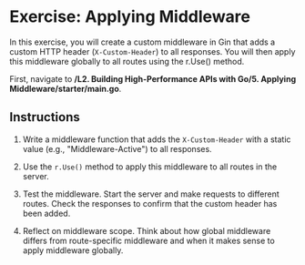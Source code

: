 # Exercise: Applying Middleware

In this exercise, you will create a custom middleware in Gin that adds a custom HTTP header (`X-Custom-Header`) to all responses. You will then apply this middleware globally to all routes using the r.Use() method.

First, navigate to **/L2. Building High-Performance APIs with Go/5. Applying Middleware/starter/main.go**.

## Instructions

1. Write a middleware function that adds the `X-Custom-Header` with a static value (e.g., "Middleware-Active") to all responses.

2. Use the `r.Use()` method to apply this middleware to all routes in the server.

3. Test the middleware. Start the server and make requests to different routes. Check the responses to confirm that the custom header has been added.

4. Reflect on middleware scope. Think about how global middleware differs from route-specific middleware and when it makes sense to apply middleware globally.
